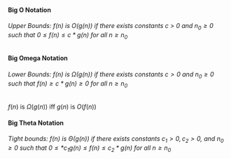 #### Big O Notation
###### Upper Bounds: $f(n)$ is $O(g(n))$ if there exists constants $c$ > 0 and $n_0 \geq 0$ such that $0 \leq f(n) \leq c * g(n)$ for all $n \geq n_{0}$ 

#### Big Omega Notation

###### Lower Bounds: $f(n)$ is $\Omega(g(n))$ if there exists constants $c > 0$ and $n_{0} \geq 0$ such that $f(n) \geq c * g(n) \geq 0$ for all $n \geq n_{0}$

$f(n)$ is $\Omega(g(n))$ iff $g(n)$ is $O(f(n))$

#### Big Theta Notation

###### Tight bounds: $f(n)$ is $\Theta(g(n))$ if there exists constants $c_1 > 0, c_2 > 0$, and $n_0 \geq 0$ such that $0 \leq * c_1 g(n) \leq f(n) \leq c_2 * g(n)$ for all $n \geq n_0$

